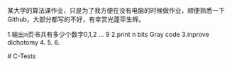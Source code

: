 
某大学的算法课作业，只是为了我方便在没有电脑的时候做作业，顺便熟悉一下Github，大部分都写的不好，有幸赏光蓬荜生辉。

1.输出n页书共有多少个数字0,1,2  ... 9
2.print n bits Gray code
3.inprove dichotomy
4.
5.
6.


#   C - T e s t s  
 
